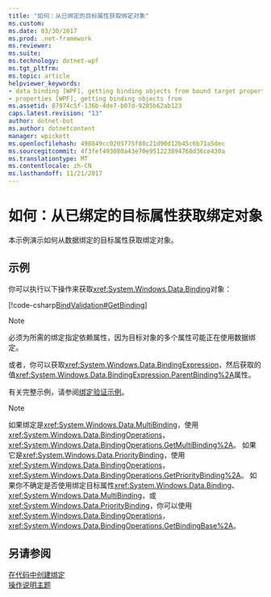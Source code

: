 ```yaml
---
title: "如何：从已绑定的目标属性获取绑定对象"
ms.custom: 
ms.date: 03/30/2017
ms.prod: .net-framework
ms.reviewer: 
ms.suite: 
ms.technology: dotnet-wpf
ms.tgt_pltfrm: 
ms.topic: article
helpviewer_keywords:
- data binding [WPF], getting binding objects from bound target properties
- properties [WPF], getting binding objects from
ms.assetid: 87974c5f-136b-4de7-b07d-9285b62ab123
caps.latest.revision: "13"
author: dotnet-bot
ms.author: dotnetcontent
manager: wpickett
ms.openlocfilehash: 498849cc0205775f88c21d90d12b45c6b71a5dec
ms.sourcegitcommit: 4f3fef493080a43e70e951223894768d36ce430a
ms.translationtype: MT
ms.contentlocale: zh-CN
ms.lasthandoff: 11/21/2017
---
```

# <a name="how-to-get-the-binding-object-from-a-bound-target-property"></a>如何：从已绑定的目标属性获取绑定对象
本示例演示如何从数据绑定的目标属性获取绑定对象。  
  
## <a name="example"></a>示例  
 你可以执行以下操作来获取<xref:System.Windows.Data.Binding>对象：  
  
 [!code-csharp[BindValidation#GetBinding](../../../../samples/snippets/csharp/VS_Snippets_Wpf/BindValidation/CSharp/Window1.xaml.cs#getbinding)]  
  
> [!NOTE]
>  必须为所需的绑定指定依赖属性，因为目标对象的多个属性可能正在使用数据绑定。  
  
 或者，你可以获取<xref:System.Windows.Data.BindingExpression>，然后获取的值<xref:System.Windows.Data.BindingExpression.ParentBinding%2A>属性。  
  
 有关完整示例，请参阅[绑定验证示例](http://go.microsoft.com/fwlink/?LinkID=159972)。  
  
> [!NOTE]
>  如果绑定是<xref:System.Windows.Data.MultiBinding>，使用<xref:System.Windows.Data.BindingOperations>，<xref:System.Windows.Data.BindingOperations.GetMultiBinding%2A>。 如果它是<xref:System.Windows.Data.PriorityBinding>，使用<xref:System.Windows.Data.BindingOperations>，<xref:System.Windows.Data.BindingOperations.GetPriorityBinding%2A>。 如果你不确定是否使用绑定目标属性<xref:System.Windows.Data.Binding>、 <xref:System.Windows.Data.MultiBinding>，或<xref:System.Windows.Data.PriorityBinding>，你可以使用<xref:System.Windows.Data.BindingOperations>，<xref:System.Windows.Data.BindingOperations.GetBindingBase%2A>。  
  
## <a name="see-also"></a>另请参阅  
 [在代码中创建绑定](../../../../docs/framework/wpf/data/how-to-create-a-binding-in-code.md)  
 [操作说明主题](../../../../docs/framework/wpf/data/data-binding-how-to-topics.md)
